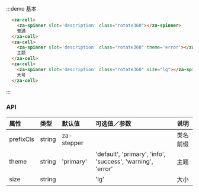 <script>
export default {
  data() {
    return {
    }
  }
};
</script>


:::demo 基本
```html
  <za-cell>
    <za-spinner slot='description' class="rotate360"></za-spinner>
    普通
  </za-cell>
  <za-cell>
    <za-spinner slot='description' class="rotate360" theme='error'></za-spinner>
    主题
  </za-cell>
  <za-cell>
    <za-spinner slot='description' class="rotate360" size="lg"></za-spinner>
    大号
  </za-cell>
```
:::

### API

| 属性 | 类型 | 默认值 | 可选值／参数 | 说明 |
| :--- | :--- | :--- | :--- | :--- |
| prefixCls | string | za-stepper | | 类名前缀 |
| theme | string | 'primary' | 'default', 'primary', 'info', 'success', 'warning', 'error' | 主题 |
| size | string | | 'lg' | 大小 |